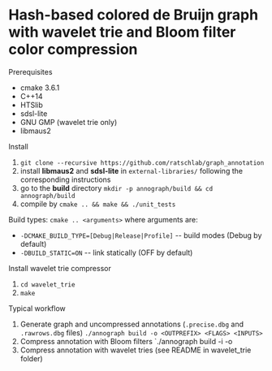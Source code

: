 # Hash-based colored de Bruijn graph with wavelet trie and Bloom filter color compression


Prerequisites
- cmake 3.6.1
- C++14
- HTSlib
- sdsl-lite
- GNU GMP (wavelet trie only)
- libmaus2

Install
1. `git clone --recursive https://github.com/ratschlab/graph_annotation`
2. install **libmaus2** and **sdsl-lite** in `external-libraries/` following the corresponding instructions
3. go to the **build** directory `mkdir -p annograph/build && cd annograph/build`
4. compile by `cmake .. && make && ./unit_tests`

Build types: `cmake .. <arguments>` where arguments are:
- `-DCMAKE_BUILD_TYPE=[Debug|Release|Profile]` -- build modes (Debug by default)
- `-DBUILD_STATIC=ON` -- link statically (OFF by default)

Install wavelet trie compressor
1. `cd wavelet_trie`
2. `make`

Typical workflow
1. Generate graph and uncompressed annotations (`.precise.dbg` and `.rawrows.dbg` files)
`./annograph build -o <OUTPREFIX> <FLAGS> <INPUTS>`
2. Compress annotation with Bloom filters
`./annograph build -i <OUTPREFIXX> -o <BLOOMOUTPREFIX> <FLAGS> <INPUTS>
3. Compress annotation with wavelet tries (see README in wavelet_trie folder)
